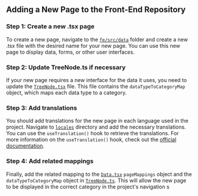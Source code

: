 ## Adding a New Page to the Front-End Repository

### Step 1: Create a new .tsx page

To create a new page, navigate to the [`fe/src/data`](../fe/src/data) folder and create a new .tsx file with the desired name for your new page. You can use this new page to display data, forms, or other user interfaces.

### Step 2: Update TreeNode.ts if necessary

If your new page requires a new interface for the data it uses, you need to update the [`TreeNode.tsx`](../fe/src/data/../interfaces/TreeNode.ts) file. This file contains the `dataTypeToCategoryMap` object, which maps each data type to a category.

### Step 3: Add translations

You should add translations for the new page in each language used in the project. Navigate to [`locales`](../fe/src/utils/locales) directory and add the necessary translations. You can use the `useTranslation()` hook to retrieve the translations. For more information on the `useTranslation()` hook, check out the [official documentation](https://react.i18next.com/latest/usetranslation-hook).

### Step 4: Add related mappings

Finally, add the related mapping to the [`Data.tsx`](../fe/src/components/Data.tsx) `pageMappings` object and the `dataTypeToCategoryMap` object in [`TreeNode.ts`](../fe/src/variables/TreeNode.ts). This will allow the new page to be displayed in the correct category in the project's navigation s
